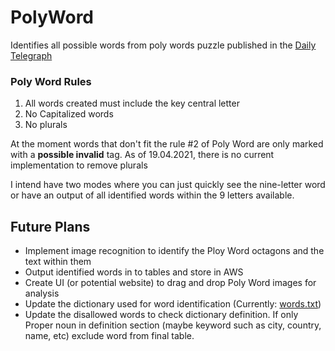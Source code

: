 # PolyWord
Identifies all possible words from poly words puzzle published in the 
[Daily Telegraph](https://puzzles.telegraph.co.uk/)

### Poly Word Rules
  1. All words created must include the key central letter
  2. No Capitalized words
  3. No plurals

At the moment words that don't fit the rule #2 of Poly Word are only marked with a 
**possible invalid** tag. As of 19.04.2021, there is no current implementation to remove plurals 

I intend have two modes where you can just quickly see the nine-letter word or
have an output of all identified words within the 9 letters available.

## Future Plans
  * Implement image recognition to identify the Ploy Word octagons and the text within them
  * Output identified words in to tables and store in AWS
  * Create UI (or potential website) to drag and drop Poly Word images for analysis
  * Update the dictionary used for word identification (Currently: [words.txt](words.txt))
  * Update the disallowed words to check dictionary definition. If only Proper 
    noun in definition section (maybe keyword such as city, country, name, etc)
    exclude word from final table.
